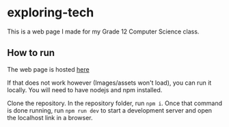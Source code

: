 # exploring-tech

This is a web page I made for my Grade 12 Computer Science class.

## How to run

The web page is hosted [here](https://anshm42.github.io/exploring-tech/)

If that does not work however (Images/assets won't load), you can run it locally. You will need to have nodejs and npm installed.

Clone the repository. In the repository folder, run `npm i`. Once that command is done running, run `npm run dev` to start a development server and open the localhost link in a browser.
